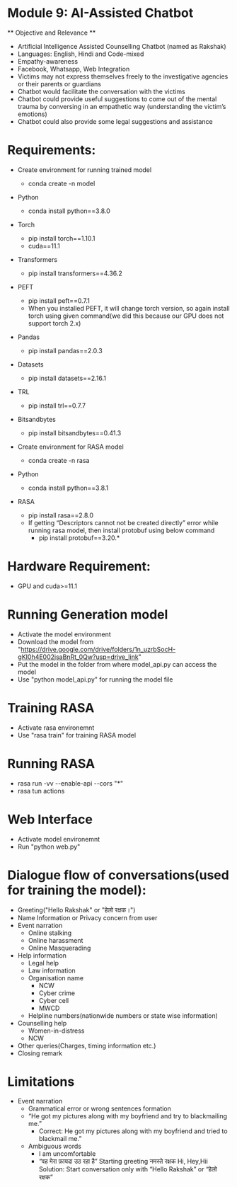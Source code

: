 # Module 9: AI-Assisted Chatbot

** Objective and Relevance **

* Artificial Intelligence Assisted Counselling Chatbot (named as Rakshak)
* Languages: English, Hindi and Code-mixed 
* Empathy-awareness
* Facebook, Whatsapp, Web Integration 
* Victims may not express themselves freely to the investigative agencies or their parents or guardians
* Chatbot would facilitate the conversation with the victims
* Chatbot could provide useful suggestions to come out of the mental trauma by conversing in an empathetic way (understanding the victim’s emotions) 
* Chatbot could also provide some legal suggestions and assistance

# Requirements:
* Create environment  for running trained model
  - conda create -n model
* Python
  - conda install python==3.8.0
* Torch
  - pip install torch==1.10.1
  - cuda==11.1
* Transformers
  - pip install transformers==4.36.2
* PEFT
  - pip install peft==0.7.1
  - When you installed PEFT, it will change torch version, so again install torch using given command(we did this because our GPU does not support torch 2.x)
* Pandas
  - pip install pandas==2.0.3
* Datasets
  - pip install datasets==2.16.1
* TRL
  - pip install trl==0.7.7
* Bitsandbytes
  - pip install bitsandbytes==0.41.3

* Create environment for RASA model
  - conda create -n rasa
* Python
  - conda install python==3.8.1 
* RASA
  - pip install rasa==2.8.0
  - If getting “Descriptors cannot not be created directly” error while running rasa model, then install protobuf using below command
    - pip install protobuf==3.20.*

# Hardware Requirement:
* GPU and cuda>=11.1

# Running Generation model
* Activate the model environment
* Download the model from "https://drive.google.com/drive/folders/1n_uzrbSocH-gKI0h4E002jsaBnRt_0Qw?usp=drive_link"
* Put the model in the folder from where model_api.py can access the model
* Use "python model_api.py" for running the model file
  
# Training RASA
* Activate rasa environemnt
* Use "rasa train" for training RASA model
  
# Running RASA
* rasa run -vv --enable-api --cors "*"
* rasa tun actions

# Web Interface
* Activate model environemnt
* Run "python web.py"
  
  
# Dialogue flow of conversations(used for training the model):
* Greeting("Hello Rakshak" or "हेलो रक्षक।")
* Name Information or Privacy concern from user
* Event narration
  - Online stalking
  - Online harassment
  - Online Masquerading
* Help information
  - Legal help
  - Law information
  - Organisation name
    - NCW
    - Cyber crime
    - Cyber cell
    - MWCD
  - Helpline numbers(nationwide numbers or state wise information)
* Counselling help
  - Women-in-distress
  - NCW
* Other queries(Charges, timing information etc.)
* Closing remark

# Limitations

* Event narration
  - Grammatical error or wrong sentences formation
  - “He got my pictures along with my boyfriend and try to blackmailing me.”
     - Correct: He got my pictures along with my boyfriend and tried to blackmail me.”
  - Ambiguous words
    - I am uncomfortable
    - “वह मेरा फ़ायदा उठ रहा है”
Starting greeting
नमस्ते रक्षक
Hi, Hey,Hii
Solution: Start conversation only with “Hello Rakshak” or “हेलो रक्षक”


